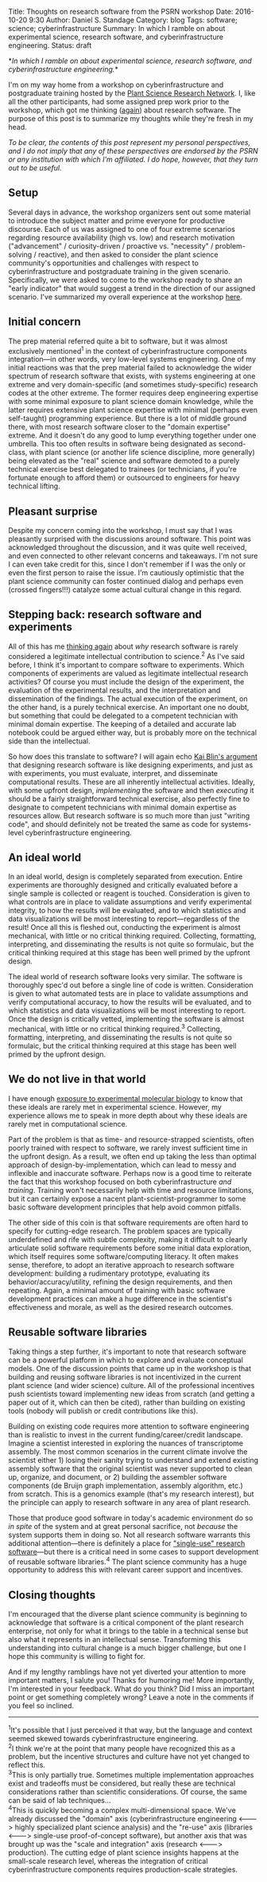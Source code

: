 Title: Thoughts on research software from the PSRN workshop
Date: 2016-10-20 9:30
Author: Daniel S. Standage
Category: blog
Tags: software; science; cyberinfrastructure
Summary: In which I ramble on about experimental science, research software, and cyberinfrastructure engineering.
Status: draft

\*_In which I ramble on about experimental science, research software, and cyberinfrastructure engineering._\*

I'm on my way home from a workshop on cyberinfrastructure and postgraduate training hosted by the [Plant Science Research Network](http://bti.cornell.edu/news/plant-science-research-network-launches/).
I, like all the other participants, had some assigned prep work prior to the workshop, which got me thinking ([again](misconceptions-about-research-software.html)) about research software.
The purpose of this post is to summarize my thoughts while they're fresh in my head.

*To be clear, the contents of this post represent my personal perspectives, and I do not imply that any of these perspectives are endorsed by the PSRN or any institution with which I'm affiliated.
I do hope, however, that they turn out to be useful.*

## Setup

Several days in advance, the workshop organizers sent out some material to introduce the subject matter and prime everyone for productive discourse.
Each of us was assigned to one of four extreme scenarios regarding resource availability (high vs. low) and research motivation ("advancement" / curiosity-driven / proactive vs. "necessity" / problem-solving / reactive), and then asked to consider the plant science community's opportunities and challenges with respect to cyberinfrastructure and postgraduate training in the given scenario.
Specifically, we were asked to come to the workshop ready to share an "early indicator" that would suggest a trend in the direction of our assigned scenario.
I've summarized my overall experience at the workshop [here](my-thoughts-on-the-psrn-workshop-on-cyberinfrastructure-and-training.html).

## Initial concern

The prep material referred quite a bit to software, but it was almost exclusively mentioned<sup>1</sup> in the context of cyberinfrastructure components integration—in other words, very low-level systems engineering.
One of my initial reactions was that the prep material failed to acknowledge the wider spectrum of research software that exists, with systems engineering at one extreme and very domain-specific (and sometimes study-specific) research codes at the other extreme.
The former requires deep engineering expertise with some minimal exposure to plant science domain knowledge, while the latter requires extensive plant science expertise with minimal (perhaps even self-taught) programming experience.
But there is a lot of middle ground there, with most research software closer to the "domain expertise" extreme.
And it doesn't do any good to lump everything together under one umbrella.
This too often results in software being designated as second-class, with plant science (or another life science discipline, more generally) being elevated as the "real" science and software demoted to a purely technical exercise best delegated to trainees (or technicians, if you're fortunate enough to afford them) or outsourced to engineers for heavy technical lifting.

## Pleasant surprise

Despite my concern coming into the workshop, I must say that I was pleasantly surprised with the discussions around software.
This point was acknowledged throughout the discussion, and it was quite well received, and even connected to other relevant concerns and takeaways.
I'm not sure I can even take credit for this, since I don't remember if I was the only or even the first person to raise the issue.
I'm cautiously optimistic that the plant science community can foster continued dialog and perhaps even (crossed fingers!!!) catalyze some actual cultural change in this regard.

## Stepping back: research software and experiments

All of this has me [thinking again](misconceptions-about-research-software.html) about *why* research software is rarely considered a legitimate intellectual contribution to science.<sup>2</sup>
As I've said before, I think it's important to compare software to experiments.
Which components of experiments are valued as legitimate intellectual research activities?
Of course you must include the design of the experiment, the evaluation of the experimental results, and the interpretation and dissemination of the findings.
The actual execution of the experiment, on the other hand, is a purely technical exercise.
An important one no doubt, but something that could be delegated to a competent technician with minimal domain expertise.
The keeping of a detailed and accurate lab notebook could be argued either way, but is probably more on the technical side than the intellectual.

So how does this translate to software?
I will again echo [Kai Blin's argument](http://phdops.kblin.org/software-dev-intellectual-contribution.html) that designing research software is like designing experiments, and just as with experiments, you must evaluate, interpret, and disseminate computational results.
These are all inherently intellectual activities.
Ideally, with some upfront design, *implementing* the software and then *executing* it should be a fairly straightforward technical exercise, also perfectly fine to designate to competent technicians with minimal domain expertise as resources allow.
But research software is so much more than just "writing code", and should definitely not be treated the same as code for systems-level cyberinfrastructure engineering.

## An ideal world

In an ideal world, design is completely separated from execution.
Entire experiments are thoroughly designed and critically evaluated before a single sample is collected or reagent is touched.
Consideration is given to what controls are in place to validate assumptions and verify experimental integrity, to how the results will be evaluated, and to which statistics and data visualizations will be most interesting to report—regardless of the result!
Once all this is fleshed out, conducting the experiment is almost mechanical, with little or no critical thinking required.
Collecting, formatting, interpreting, and disseminating the results is not quite so formulaic, but the critical thinking required at this stage has been well primed by the upfront design.

The ideal world of research software looks very similar.
The software is thoroughly spec'd out before a single line of code is written.
Consideration is given to what automated tests are in place to validate assumptions and verify computational accuracy, to how the results will be evaluated, and to which statistics and data visualizations will be most interesting to report.
Once the design is critically vetted, implementing the software is almost mechanical, with little or no critical thinking required.<sup>3</sup>
Collecting, formatting, interpreting, and disseminating the results is not quite so formulaic, but the critical thinking required at this stage has been well primed by the upfront design.

## We do not live in that world

I have enough [exposure to experimental molecular biology](https://udall-lab.byu.edu/LabPersonnel) to know that these ideals are rarely met in experimental science.
However, my experience allows me to speak in more depth about why these ideals are rarely met in computational science.

Part of the problem is that as time- and resource-strapped scientists, often poorly trained with respect to software, we rarely invest sufficient time in the upfront design.
As a result, we often end up taking the less than optimal approach of design-by-implementation, which can lead to messy and inflexible and inaccurate software.
Perhaps now is a good time to reiterate the fact that this workshop focused on both cyberinfrastructure *and training*.
Training won't necessarily help with time and resource limitations, but it can certainly expose a nacent plant-scientist-programmer to some basic software development principles that help avoid common pitfalls.

The other side of this coin is that software requirements are often hard to specify for cutting-edge research.
The problem spaces are typically underdefined and rife with subtle complexity, making it difficult to clearly articulate solid software requirements before some initial data exploration, which itself requires some software/computing literacy.
It often makes sense, therefore, to adopt an iterative approach to research software development: building a rudimentary prototype, evaluating its behavior/accuracy/utility, refining the design requirements, and then repeating.
Again, a minimal amount of training with basic software development practices can make a huge difference in the scientist's effectiveness and morale, as well as the desired research outcomes.

## Reusable software libraries

Taking things a step further, it's important to note that research software can be a powerful platform in which to explore and evaluate conceptual models.
One of the discussion points that came up in the workshop is that building and reusing software libraries is not incentivized in the current plant science (and wider science) culture.
All of the professional incentives push scientists toward implementing new ideas from scratch (and getting a paper out of it, which can then be cited), rather than building on existing tools (nobody will publish or credit contributions like this).

Building on existing code requires more attention to software engineering than is realistic to invest in the current funding/career/credit landscape.
Imagine a scientist interested in exploring the nuances of transcriptome assembly.
The most common scenarios in the current climate involve the scientist either 1) losing their sanity trying to understand and extend existing assembly software that the original scientist was never supported to clean up, organize, and document, or 2) building the assembler software components (de Bruijn graph implementation, assembly algorithm, etc.) from scratch.
This is a genomics example (that's my research interest), but the principle can apply to research software in any area of plant research.

Those that produce good software in today's academic environment do so *in spite* of the system and at great personal sacrifice, not *because* the system supports them in doing so.
Not all research software warrants this additional attention—there is definitely a place for ["single-use" research software](http://ivory.idyll.org/blog/2015-how-should-we-think-about-research-software.html)—but there is a critical need in some cases to support development of reusable software libraries.<sup>4</sup>
The plant science community has a huge opportunity to address this with relevant career support and incentives.

## Closing thoughts

I'm encouraged that the diverse plant science community is beginning to acknowledge that software is a critical component of the plant research enterprise, not only for what it brings to the table in a technical sense but also what it represents in an intellectual sense.
Transforming this understanding into cultural change is a much bigger challenge, but one I hope this community is willing to fight for.

And if my lengthy ramblings have not yet diverted your attention to more important matters, I salute you!
Thanks for humoring me!
More importantly, I'm interested in your feedback.
What do you think?
Did I miss an important point or get something completely wrong?
Leave a note in the comments if you feel so inclined.

----------

<sup>1</sup>It's possible that I just perceived it that way, but the language and context seemed skewed towards cyberinfrastructure engineering.  
<sup>2</sup>I think we're at the point that many people have recognized this as a problem, but the incentive structures and culture have not yet changed to reflect this.  
<sup>3</sup>This is only partially true. Sometimes multiple implementation approaches exist and tradeoffs must be considered, but really these are technical considerations rather than scientific considerations. Of course, the same can be said of lab techniques...  
<sup>4</sup>This is quickly becoming a complex multi-dimensional space. We've already discussed the "domain" axis (cyberinfrastructure engineering <---> highly specialized plant science analysis) and the "re-use" axis (libraries <---> single-use proof-of-concept software), but another axis that was brought up was the "scale and integration" axis (research <---> production). The cutting edge of plant science insights happens at the small-scale research level, whereas the integration of critical cyberinfrastructure components requires production-scale strategies.
